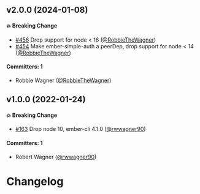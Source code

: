 ## v2.0.0 (2024-01-08)

#### :boom: Breaking Change

- [#456](https://github.com/adopted-ember-addons/ember-cognito/pull/456) Drop support for node < 16 ([@RobbieTheWagner](https://github.com/RobbieTheWagner))
- [#454](https://github.com/adopted-ember-addons/ember-cognito/pull/454) Make ember-simple-auth a peerDep, drop support for node < 14 ([@RobbieTheWagner](https://github.com/RobbieTheWagner))

#### Committers: 1

- Robbie Wagner ([@RobbieTheWagner](https://github.com/RobbieTheWagner))

## v1.0.0 (2022-01-24)

#### :boom: Breaking Change

- [#163](https://github.com/adopted-ember-addons/ember-cognito/pull/163) Drop node 10, ember-cli 4.1.0 ([@rwwagner90](https://github.com/rwwagner90))

#### Committers: 1

- Robert Wagner ([@rwwagner90](https://github.com/rwwagner90))

# Changelog

